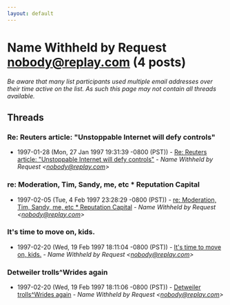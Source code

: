 ```yaml
---
layout: default
---
```


# Name Withheld by Request <nobody@replay.com> (4 posts)

_Be aware that many list participants used multiple email addresses over their time active on the list. As such this page may not contain all threads available._

## Threads

### Re: Reuters article: "Unstoppable Internet will defy controls"
+ 1997-01-28 (Mon, 27 Jan 1997 19:31:39 -0800 (PST)) - [Re: Reuters article: "Unstoppable Internet will defy controls"](/archive/1997/01/17f6d03468d438c4a692ca8499c91a7c78df2dee65bbd6f4bd34135dadd18a30) - _Name Withheld by Request \<nobody@replay.com\>_

### re: Moderation, Tim, Sandy, me, etc * Reputation Capital
+ 1997-02-05 (Tue, 4 Feb 1997 23:28:29 -0800 (PST)) - [re: Moderation, Tim, Sandy, me, etc * Reputation Capital](/archive/1997/02/3f050ca49489b76fe94714f54feae86cb74475edf9aa1506451b77e278971d87) - _Name Withheld by Request \<nobody@replay.com\>_

### It's time to move on, kids.
+ 1997-02-20 (Wed, 19 Feb 1997 18:11:04 -0800 (PST)) - [It's time to move on, kids.](/archive/1997/02/977de891b5f9eabaaa367d7d877616e97cbaefe5869ed9ecc5ae6a2297ca9421) - _Name Withheld by Request \<nobody@replay.com\>_

### Detweiler trolls^Wrides again
+ 1997-02-20 (Wed, 19 Feb 1997 18:11:06 -0800 (PST)) - [Detweiler trolls^Wrides again](/archive/1997/02/7d4d4d67f2cd119be97827eb4ad0d5d1dcd09380ddfecbf761508a627988f256) - _Name Withheld by Request \<nobody@replay.com\>_

